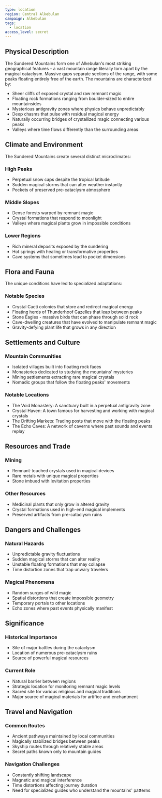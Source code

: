 ```yaml
---
type: location
region: Central Alkebulan
campaign: Alkebulan
tags:
  - location
access_level: secret
---
```


## Physical Description
The Sundered Mountains form one of Alkebulan's most striking geographical features - a vast mountain range literally torn apart by the magical cataclysm. Massive gaps separate sections of the range, with some peaks floating entirely free of the earth. The mountains are characterized by:

- Sheer cliffs of exposed crystal and raw remnant magic
- Floating rock formations ranging from boulder-sized to entire mountainsides
- Mysterious antigravity zones where physics behave unpredictably
- Deep chasms that pulse with residual magical energy
- Naturally occurring bridges of crystallized magic connecting various peaks
- Valleys where time flows differently than the surrounding areas

## Climate and Environment
The Sundered Mountains create several distinct microclimates:

### High Peaks
- Perpetual snow caps despite the tropical latitude
- Sudden magical storms that can alter weather instantly
- Pockets of preserved pre-cataclysm atmosphere

### Middle Slopes
- Dense forests warped by remnant magic
- Crystal formations that respond to moonlight
- Valleys where magical plants grow in impossible conditions

### Lower Regions
- Rich mineral deposits exposed by the sundering
- Hot springs with healing or transformative properties
- Cave systems that sometimes lead to pocket dimensions

## Flora and Fauna
The unique conditions have led to specialized adaptations:

### Notable Species
- Crystal Cacti colonies that store and redirect magical energy
- Floating herds of Thunderhoof Gazelles that leap between peaks
- Stone Eagles - massive birds that can phase through solid rock
- Cave-dwelling creatures that have evolved to manipulate remnant magic
- Gravity-defying plant life that grows in any direction

## Settlements and Culture

### Mountain Communities
- Isolated villages built into floating rock faces
- Monasteries dedicated to studying the mountains' mysteries
- Mining settlements extracting rare magical crystals
- Nomadic groups that follow the floating peaks' movements

### Notable Locations
- The Void Monastery: A sanctuary built in a perpetual antigravity zone
- Crystal Haven: A town famous for harvesting and working with magical crystals
- The Drifting Markets: Trading posts that move with the floating peaks
- The Echo Caves: A network of caverns where past sounds and events replay

## Resources and Trade

### Mining
- Remnant-touched crystals used in magical devices
- Rare metals with unique magical properties
- Stone imbued with levitation properties

### Other Resources
- Medicinal plants that only grow in altered gravity
- Crystal formations used in high-end magical implements
- Preserved artifacts from pre-cataclysm ruins

## Dangers and Challenges

### Natural Hazards
- Unpredictable gravity fluctuations
- Sudden magical storms that can alter reality
- Unstable floating formations that may collapse
- Time distortion zones that trap unwary travelers

### Magical Phenomena
- Random surges of wild magic
- Spatial distortions that create impossible geometry
- Temporary portals to other locations
- Echo zones where past events physically manifest

## Significance

### Historical Importance
- Site of major battles during the cataclysm
- Location of numerous pre-cataclysm ruins
- Source of powerful magical resources

### Current Role
- Natural barrier between regions
- Strategic location for monitoring remnant magic levels
- Sacred site for various religious and magical traditions
- Major source of magical materials for artifice and enchantment

## Travel and Navigation

### Common Routes
- Ancient pathways maintained by local communities
- Magically stabilized bridges between peaks
- Skyship routes through relatively stable areas
- Secret paths known only to mountain guides

### Navigation Challenges
- Constantly shifting landscape
- Magnetic and magical interference
- Time distortions affecting journey duration
- Need for specialized guides who understand the mountains' patterns